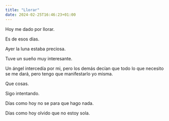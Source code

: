 ```yaml
---
title: "Llorar"
date: 2024-02-25T16:46:23+01:00
---
```


Hoy me dado por llorar.

Es de esos días.

Ayer la luna estaba preciosa.

Tuve un sueño muy interesante.

Un ángel intercedía por mi, pero los demás decían que todo lo que necesito se me dará, pero tengo que manifestarlo yo misma.

Que cosas.

Sigo intentando.

Días como hoy no se para que hago nada. 

Días como hoy olvido que no estoy sola.


